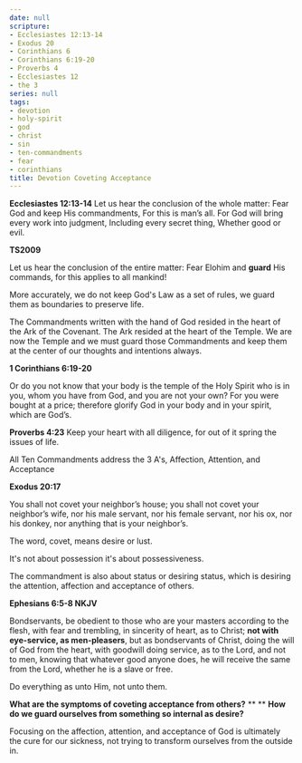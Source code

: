 ```yaml
---
date: null
scripture:
- Ecclesiastes 12:13-14
- Exodus 20
- Corinthians 6
- Corinthians 6:19-20
- Proverbs 4
- Ecclesiastes 12
- the 3
series: null
tags:
- devotion
- holy-spirit
- god
- christ
- sin
- ten-commandments
- fear
- corinthians
title: Devotion Coveting Acceptance
---
```



**Ecclesiastes 12:13-14**
Let us hear the conclusion of the whole matter:
Fear God and keep His commandments,
For this is man’s all.
For God will bring every work into judgment,
Including every secret thing,
Whether good or evil.

**TS2009**

Let us hear the conclusion of the entire matter: Fear Elohim and **guard** His commands, for this applies to all mankind!

More accurately, we do not keep God's Law as a set of rules, we guard them as boundaries to preserve life.

The Commandments written with the hand of God resided in the heart of the Ark of the Covenant. The Ark resided at the heart of the Temple. We are now the Temple and we must guard those Commandments and keep them at the center of our thoughts and intentions always.

**1 Corinthians 6:19-20**

Or do you not know that your body is the temple of the Holy Spirit who is in you, whom you have from God, and you are not your own? For you were bought at a price; therefore glorify God in your body and in your spirit, which are God’s.

**Proverbs 4:23**
Keep your heart with all diligence, for out of it spring the issues of life.

All Ten Commandments address the 3 A's, Affection, Attention, and Acceptance

**Exodus 20:17**

You shall not covet your neighbor’s house; you shall not covet your neighbor’s wife, nor his male servant, nor his female servant, nor his ox, nor his donkey, nor anything that is your neighbor’s.

The word, covet, means desire or lust.

It's not about possession it's about possessiveness.

The commandment is also about status or desiring status, which is desiring the attention, affection and acceptance of others.

**‭‭Ephesians‬ ‭6:5-8‬ ‭NKJV‬‬**

Bondservants, be obedient to those who are your masters according to the flesh, with fear and trembling, in sincerity of heart, as to Christ; **not with eye-service, as men-pleasers**, but as bondservants of Christ, doing the will of God from the heart, with goodwill doing service, as to the Lord, and not to men, knowing that whatever good anyone does, he will receive the same from the Lord, whether he is a slave or free.

Do everything as unto Him, not unto them.

**What are the symptoms of coveting acceptance from others?**
**
**
**How do we guard ourselves from something so internal as desire?**

Focusing on the affection, attention, and acceptance of God is ultimately the cure for our sickness, not trying to transform ourselves from the outside in.